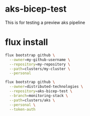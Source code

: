 # aks-bicep-test

This is for testing a preview aks pipeline

# flux install

```sh
flux bootstrap github \
  --owner=my-github-username \
  --repository=my-repository \
  --path=clusters/my-cluster \
  --personal
```

```sh
flux bootstrap github \
  --owner=distributed-technologies \
  --repository=aks-bicep-test \
  --branch=monitoring-stack \
  --path=clusters/aks \
  --personal \
  --token-auth
```
